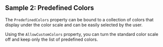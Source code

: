 ## Sample 2: Predefined Colors

The `PredefinedColors` property can be bound to a collection of colors that display under the color scale and can be easily selected by the user.

Using the `AllowCustomColors` property, you can turn the standard color scale off and keep only the list of predefined colors.

